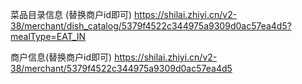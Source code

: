 <!--
 * @Author: your name
 * @Date: 2021-04-09 11:50:09
 * @LastEditTime: 2021-04-13 19:04:23
 * @LastEditors: Please set LastEditors
 * @Description: In User Settings Edit
 * @FilePath: /newCreawling/时来/README.md
-->




菜品目录信息 (替换商户id即可)
https://shilai.zhiyi.cn/v2-38/merchant/dish_catalog/5379f4522c344975a9309d0ac57ea4d5?mealType=EAT_IN

商户信息(替换商户id即可)
https://shilai.zhiyi.cn/v2-38/merchant/5379f4522c344975a9309d0ac57ea4d5